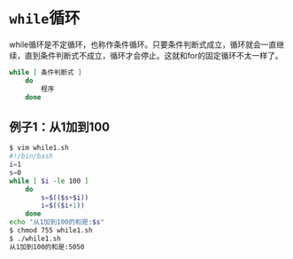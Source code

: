 # `while`循环


while循环是不定循环，也称作条件循环。只要条件判断式成立，循环就会一直继续，直到条件判断式不成立，循环才会停止。这就和for的固定循环不太一样了。

```bash
while [ 条件判断式 ]
	do
		程序
	done
```



## 例子1：从1加到100

```bash
$ vim while1.sh
#!/bin/bash
i=1
s=0
while [ $i -le 100 ]
	do
		s=$(($s+$i))
		i=$(($i+1))
	done
echo "从1加到100的和是:$s"
$ chmod 755 while1.sh
$ ./while1.sh
从1加到100的和是:5050
```

